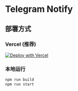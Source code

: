 # Telegram Notify

## 部署方式

### Vercel (推荐)

[![Deploy with Vercel](https://vercel.com/button)](https://vercel.com/new/clone?repository-url=https%3A%2F%2Fgithub.com%2F0wQ%2Ftelegram-notify)

### 本地运行

```bash
npm run build
npm run start
```
